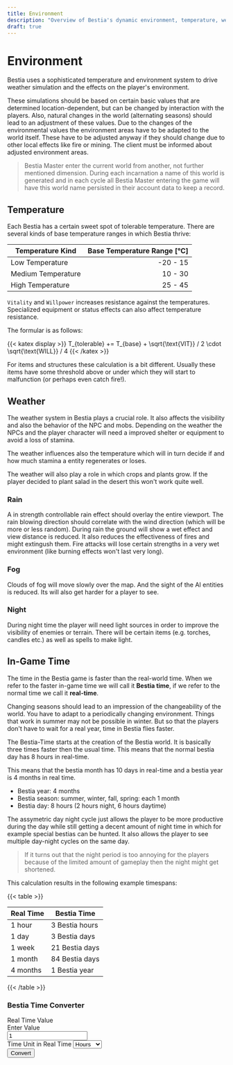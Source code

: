 ```yaml
---
title: Environment
description: "Overview of Bestia's dynamic environment, temperature, weather, and in-game time system, including real-time to Bestia time conversions."
draft: true
---
```


# Environment

Bestia uses a sophisticated temperature and environment system to drive weather simulation and the effects on the player's environment.

These simulations should be based on certain basic values that are determined location-dependent, but can be changed by interaction with the players. Also, natural changes in the world (alternating seasons) should lead to an adjustment of these values. Due to the changes of the environmental values the environment areas have to be adapted to the world itself. These have to be adjusted anyway if they should change due to other local effects like fire or mining. The client must be informed about adjusted environment areas.

> Bestia Master enter the current world from another, not further mentioned dimension. During each incarnation
> a name of this world is generated and in each cycle all Bestia Master entering the game will have this world name
> persisted in their account data to keep a record.

## Temperature

Each Bestia has a certain sweet spot of tolerable temperature. There are several kinds of base temperature ranges in which Bestia thrive:

| Temperature Kind   | Base Temperature Range [°C] |
| ------------------ | --------------------------: |
| Low Temperature    |                    -20 - 15 |
| Medium Temperature |                     10 - 30 |
| High Temperature   |                     25 - 45 |

`Vitality` and `Willpower` increases resistance against the temperatures. Specialized equipment or status effects can also
affect temperature resistance.

The formular is as follows:

{{< katex display >}}
   T_{tolerable} += T_{base} + \sqrt{\text{VIT}} / 2 \cdot \sqrt{\text{WILL}} / 4
{{< /katex >}}

For items and structures these calculation is a bit different. Usually these items have some threshold above or under which they will start to malfunction (or perhaps even catch fire!).

## Weather

The weather system in Bestia plays a crucial role. It also affects the visibility and also the behavior of the NPC and
mobs. Depending on the weather the NPCs and the player character will need a improved shelter or equipment to avoid a loss of stamina.

The weather influences also the temperature which will in turn decide if and how much stamina a entity regenerates or loses.

The weather will also play a role in which crops and plants grow. If the player decided to plant salad in the desert this won't work quite well.

### Rain

A in strength controllable rain effect should overlay the entire viewport. The rain blowing direction should correlate
with the wind direction (which will be more or less random). During rain the ground will show a wet effect and view distance is
reduced. It also reduces the effectiveness of fires and might extingush them. Fire attacks will lose certain strengths in a very wet environment (like burning effects won't last very long).

### Fog

Clouds of fog will move slowly over the map. And the sight of the AI entities is reduced. Its will also get harder for a player to see.

### Night

During night time the player will need light sources in order to improve
the visibility of enemies or terrain. There will be certain items (e.g. torches, candles etc.) as well as spells to
make light.

## In-Game Time

The time in the Bestia game is faster than the real-world time. When we refer to the faster in-game time we will call it **Bestia time**, if we refer to the normal time we call it **real-time**.

Changing seasons should lead to an impression of the changeability of the world. You have to adapt to a periodically
changing environment. Things that work in summer may not be possible in winter. But so that the players don't have
to wait for a real year, time in Bestia flies faster.

The Bestia-Time starts at the creation of the Bestia world. It is basically three times faster then the usual time.
This means that the normal bestia day has 8 hours in real-time.

This means that the bestia month has 10 days in real-time and a bestia year is 4 months in real time.

* Bestia year: 4 months
* Bestia season: summer, winter, fall, spring: each 1 month
* Bestia day: 8 hours (2 hours night, 6 hours daytime)

The assymetric day night cycle just allows the player to be more productive during the day while still getting a decent amount
of night time in which for example special bestias can be hunted. It also allows the player to see multiple day-night cycles on the same day.

> If it turns out that the night period is too annoying for the players because
> of the limited amount of gameplay then the night might get shortened.

This calculation results in the following example timespans:

{{< table >}}

| Real Time   | Bestia Time        |
| ----------- | ----------------- |
| 1 hour      | 3 Bestia hours    |
| 1 day       | 3 Bestia days     |
| 1 week      | 21 Bestia days    |
| 1 month     | 84 Bestia days    |
| 4 months    | 1 Bestia year     |

{{< /table >}}

### Bestia Time Converter

<div class="g-3">
  <form class="row row-cols-lg-auto align-items-center">
    <div class="col-12">
      <label class="visually-hidden" for="realTimeValue">Real Time Value</label>
      <div class="input-group">
        <div class="input-group-text">Enter Value</div>
        <input type="number" class="form-control" id="realTimeValue" min="0" value="1">
      </div>
    </div>
    <div class="col-12">
      <label class="visually-hidden" for="realTimeUnit">Time Unit in Real Time</label>
      <select class="form-select" id="realTimeUnit">
        <option value="hours">Hours</option>
        <option value="days">Days</option>
        <option value="weeks">Weeks</option>
        <option value="months">Months</option>
      </select>
    </div>
    <div class="col-12">
      <button type="button" class="btn btn-primary" onclick="convertBestiaTime()">Convert</button>
    </div>
  </form>
  <div class="row mt-2">
    <div id="bestiaTimeResult" class="col fw-bold"></div>
  </div>
</div>

<script>
   function convertBestiaTime() {
      const value = parseFloat(document.getElementById('realTimeValue').value);
      const unit = document.getElementById('realTimeUnit').value;
      let result = '';
      if (isNaN(value) || value < 0) {
         document.getElementById('bestiaTimeResult').innerText = 'Please enter a valid number.';
         return;
      }
      switch(unit) {
         case 'hours':
            result = `${value} hour(s) real time = ${value * 3} Bestia hour(s)`;
            break;
         case 'days':
            result = `${value} day(s) real time = ${value * 3} Bestia day(s)`;
            break;
         case 'weeks':
            result = `${value} week(s) real time = ${value * 21} Bestia day(s)`;
            break;
         case 'months':
            const bestiaDays = value * 84;
            const bestiaYears = Math.floor(value / 4);
            const remainingMonths = value % 4;
            let details = [];
            if (bestiaYears > 0) details.push(`${bestiaYears} Bestia year(s)`);
            if (remainingMonths > 0) details.push(`${remainingMonths} month(s) worth ${remainingMonths * 84} Bestia days`);
            if (details.length === 0) details.push('0 Bestia years');
            result = `${value} month(s) real time = ${details.join(' and ')}`;
            break;
      }
      document.getElementById('bestiaTimeResult').innerText = result;
   }
</script>
